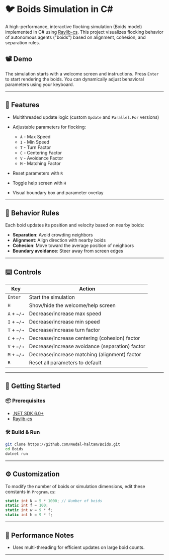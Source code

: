 # 🐦 Boids Simulation in C\#

A high-performance, interactive flocking simulation (Boids model) implemented in C# using [Raylib-cs](https://github.com/ChrisDill/Raylib-cs). This project visualizes flocking behavior of autonomous agents ("boids") based on alignment, cohesion, and separation rules.

## 📽️ Demo

The simulation starts with a welcome screen and instructions. Press `Enter` to start rendering the boids. You can dynamically adjust behavioral parameters using your keyboard.

---

## 🔧 Features

* Multithreaded update logic (custom `Update` and `Parallel.For` versions)
* Adjustable parameters for flocking:

  * `A` - Max Speed
  * `I` - Min Speed
  * `T` - Turn Factor
  * `C` - Centering Factor
  * `V` - Avoidance Factor
  * `M` - Matching Factor
* Reset parameters with `R`
* Toggle help screen with `H`
* Visual boundary box and parameter overlay

---

## 🧠 Behavior Rules

Each boid updates its position and velocity based on nearby boids:

* **Separation**: Avoid crowding neighbors
* **Alignment**: Align direction with nearby boids
* **Cohesion**: Move toward the average position of neighbors
* **Boundary avoidance**: Steer away from screen edges

---

## ⌨️ Controls

| Key         | Action                                          |
| ----------- | ----------------------------------------------- |
| `Enter`     | Start the simulation                            |
| `H`         | Show/hide the welcome/help screen               |
| `A` + `←/→` | Decrease/increase max speed                     |
| `I` + `←/→` | Decrease/increase min speed                     |
| `T` + `←/→` | Decrease/increase turn factor                   |
| `C` + `←/→` | Decrease/increase centering (cohesion) factor   |
| `V` + `←/→` | Decrease/increase avoidance (separation) factor |
| `M` + `←/→` | Decrease/increase matching (alignment) factor   |
| `R`         | Reset all parameters to default                 |

---

## 🚀 Getting Started

### 📦 Prerequisites

* [.NET SDK 6.0+](https://dotnet.microsoft.com/download)
* [Raylib-cs](https://github.com/ChrisDill/Raylib-cs)

### 🛠️ Build & Run

```bash
git clone https://github.com/Nedal-haltam/Boids.git
cd Boids
dotnet run
```

---

## ⚙️ Customization

To modify the number of boids or simulation dimensions, edit these constants in `Program.cs`:

```csharp
static int N = 5 * 1000; // Number of boids
static int f = 100;
static int w = 9 * f;
static int h = 9 * f;
```

---

## 🧪 Performance Notes

* Uses multi-threading for efficient updates on large boid counts.

---